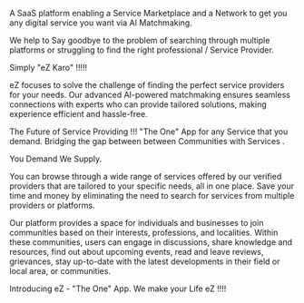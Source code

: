 A SaaS platform enabling a Service Marketplace and a Network to get you any digital service you want via AI Matchmaking.

We help to Say goodbye to the problem of searching through multiple platforms or struggling to find the right professional / Service Provider.

Simply "eZ Karo" !!!!!

eZ focuses to solve the challenge of finding the perfect service providers for your needs. Our advanced AI-powered matchmaking ensures seamless connections with experts who can provide tailored solutions, making experience efficient and hassle-free.

The Future of Service Providing !!!
"The One" App for any Service that you demand.  Bridging the gap between between Communities with Services . 

You Demand We Supply.

You can browse through a wide range of services offered by our verified providers that are tailored to your specific needs, all in one place.  Save your time and money by eliminating the need to search for services from multiple providers or platforms.

Our platform provides a space for individuals and businesses to join communities based on their interests, professions, and localities. Within these communities, users can engage in discussions, share knowledge and resources, find out about upcoming events, read and leave reviews, grievances, stay up-to-date with the latest developments in their field or local area,  or communities.

Introducing eZ - "The One" App. 
We make your Life eZ !!!!
